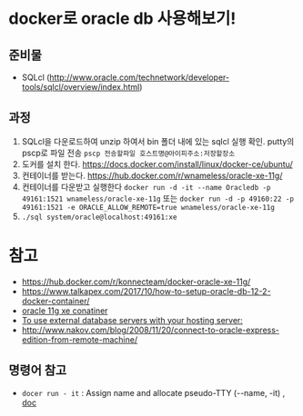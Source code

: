 # docker로 oracle db 사용해보기!
## 준비물
- SQLcl (http://www.oracle.com/technetwork/developer-tools/sqlcl/overview/index.html)

## 과정
1. SQLcl을 다운로드하여 unzip 하여서 bin 폴더 내에 있는 sqlcl 실행 확인. putty의 pscp로 파일 전송
`pscp 전송할파일 호스트명@아이피주소:저장할장소`
2. 도커를 설치 한다.
https://docs.docker.com/install/linux/docker-ce/ubuntu/
3. 컨테이너를 받는다. https://hub.docker.com/r/wnameless/oracle-xe-11g/
4. 컨테이너를 다운받고 실행한다 `docker run -d -it --name Oracledb -p 49161:1521 wnameless/oracle-xe-11g`
또는
`docker run -d -p 49160:22 -p 49161:1521 -e ORACLE_ALLOW_REMOTE=true wnameless/oracle-xe-11g`
5. `./sql system/oracle@localhost:49161:xe`

# 참고
- https://hub.docker.com/r/konnecteam/docker-oracle-xe-11g/
- https://www.talkapex.com/2017/10/how-to-setup-oracle-db-12-2-docker-container/
- [oracle 11g xe conatiner](https://hub.docker.com/r/wnameless/oracle-xe-11g/)
- [To use external database servers with your hosting server:](https://docs.plesk.com/en-US/12.5/administrator-guide/database-servers/adding-and-removing-database-servers.59428/)
- http://www.nakov.com/blog/2008/11/20/connect-to-oracle-express-edition-from-remote-machine/

## 명령어 참고
- `docer run - it` : Assign name and allocate pseudo-TTY (--name, -it) , [doc](https://docs.docker.com/engine/reference/commandline/run/#extended-description)
